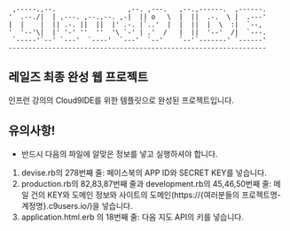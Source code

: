 
     ,-----.,--.                  ,--. ,---.   ,--.,------.  ,------.
    '  .--./|  | ,---. ,--.,--. ,-|  || o   \  |  ||  .-.  \ |  .---'
    |  |    |  || .-. ||  ||  |' .-. |`..'  |  |  ||  |  \  :|  `--, 
    '  '--'\|  |' '-' ''  ''  '\ `-' | .'  /   |  ||  '--'  /|  `---.
     `-----'`--' `---'  `----'  `---'  `--'    `--'`-------' `------'
    ----------------------------------------------------------------- 

## 레일즈 최종 완성 웹 프로젝트
인프런 강의의 Cloud9IDE를 위한 템플릿으로 완성된 프로젝트입니다.

## 유의사항!
- 반드시 다음의 파일에 알맞은 정보를 넣고 실행하셔야 합니다.
1. devise.rb의 278번째 줄: 페이스북의 APP ID와 SECRET KEY를 넣습니다.
2. production.rb의 82,83,87번째 줄과 development.rb의 45,46,50번째 줄: 메일 건의 KEY와 도메인 정보와 사이트의 도메인(https://{여러분들의 프로젝트명-계정명}.c9users.io/)을 넣습니다.  
3. application.html.erb 의 18번째 줄: 다음 지도 API의 키를 넣습니다.


